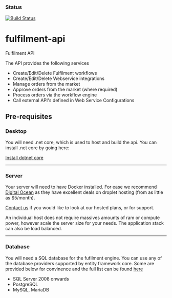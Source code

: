 ### Status
[![Build Status](https://travis-ci.org/Epic-Software-Solutions/fulfilment-api.png)](https://travis-ci.org/Epic-Software-Solutions/fulfilment-api)

# fulfilment-api
Fulfilment API

The API provides the following services

* Create/Edit/Delete Fulfilment workflows
* Create/Edit/Delete Webservice integrations
* Manage orders from the market
* Approve orders from the market (where required)
* Process orders via the workflow engine
* Call external API's defined in Web Service Configurations

## Pre-requisites

### Desktop
You will need .net core, which is used to host and build the api. You can install .net core by going here:

[Install dotnet core](https://www.microsoft.com/net/learn/get-started)

***
### Server
Your server will need to have Docker installed. For ease we recommend [Digital Ocean](https://www.digitalocean.com) as they have excellent deals on droplet hosting (from as little as $5/month).

[Contact us](www.epic-software.co.uk) if you would like to look at our hosted plans, or for support.

An individual host does not require massives amounts of ram or compute power, however scale the server size for your needs. The application stack can also be load balanced.
***
### Database
You will need a SQL database for the fufilment engine. You can use any of the database providers supported by entity framework core. Some are provided below for convinence and the full list can be found [here](https://docs.microsoft.com/en-us/ef/core/providers/)

* SQL Server 2008 onwards
* PostgreSQL
* MySQL, MariaDB


